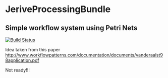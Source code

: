 JeriveProcessingBundle
======================

Simple workflow system using Petri Nets
---------------------------------------

[![Build Status](https://travis-ci.org/jerive/JeriveWorkflowBundle.png?branch=master)](https://travis-ci.org/jerive/JeriveWorkflowBundle)

Idea taken from this paper http://www.workflowpatterns.com/documentation/documents/vanderaalst98application.pdf

Not ready!!!